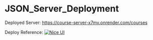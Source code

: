 # JSON_Server_Deployment

Deployed Server: https://course-server-x7mv.onrender.com/courses

Deploy Reference: 
[![Nice UI](https://img.youtube.com/vi/W9sbA1a2-Ag/0.jpg)](https://www.youtube.com/watch?v=W9sbA1a2-Ag)
